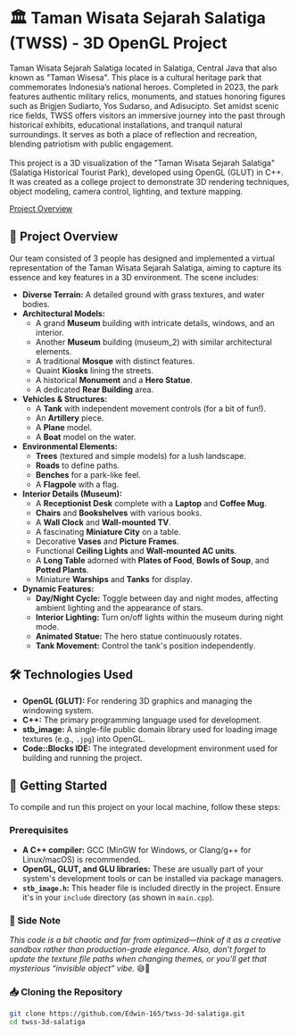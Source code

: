 # 🏛️ Taman Wisata Sejarah Salatiga (TWSS) - 3D OpenGL Project

Taman Wisata Sejarah Salatiga located in Salatiga, Central Java that also known as "Taman Wisesa". This place is a cultural heritage park that commemorates Indonesia’s national heroes. Completed in 2023, the park features authentic military relics, monuments, and statues honoring figures such as Brigjen Sudiarto, Yos Sudarso, and Adisucipto. Set amidst scenic rice fields, TWSS offers visitors an immersive journey into the past through historical exhibits, educational installations, and tranquil natural surroundings. It serves as both a place of reflection and recreation, blending patriotism with public engagement.<br><br>
This project is a 3D visualization of the "Taman Wisata Sejarah Salatiga" (Salatiga Historical Tourist Park), developed using OpenGL (GLUT) in C++. It was created as a college project to demonstrate 3D rendering techniques, object modeling, camera control, lighting, and texture mapping.

[Project Overview](https://github.com/user-attachments/assets/ef82b486-17ed-41f7-afea-d48a44f180ed)

## 🚀 Project Overview

Our team consisted of 3 people has designed and implemented a virtual representation of the Taman Wisata Sejarah Salatiga, aiming to capture its essence and key features in a 3D environment. The scene includes:

* **Diverse Terrain:** A detailed ground with grass textures, and water bodies.
* **Architectural Models:**
    * A grand **Museum** building with intricate details, windows, and an interior.
    * Another **Museum** building (museum_2) with similar architectural elements.
    * A traditional **Mosque** with distinct features.
    * Quaint **Kiosks** lining the streets.
    * A historical **Monument** and a **Hero Statue**.
    * A dedicated **Rear Building** area.
* **Vehicles & Structures:**
    * A **Tank** with independent movement controls (for a bit of fun!).
    * An **Artillery** piece.
    * A **Plane** model.
    * A **Boat** model on the water.
* **Environmental Elements:**
    * **Trees** (textured and simple models) for a lush landscape.
    * **Roads** to define paths.
    * **Benches** for a park-like feel.
    * A **Flagpole** with a flag.
* **Interior Details (Museum):**
    * A **Receptionist Desk** complete with a **Laptop** and **Coffee Mug**.
    * **Chairs** and **Bookshelves** with various books.
    * A **Wall Clock** and **Wall-mounted TV**.
    * A fascinating **Miniature City** on a table.
    * Decorative **Vases** and **Picture Frames**.
    * Functional **Ceiling Lights** and **Wall-mounted AC units**.
    * A **Long Table** adorned with **Plates of Food**, **Bowls of Soup**, and **Potted Plants**.
    * Miniature **Warships** and **Tanks** for display.
* **Dynamic Features:**
    * **Day/Night Cycle:** Toggle between day and night modes, affecting ambient lighting and the appearance of stars.
    * **Interior Lighting:** Turn on/off lights within the museum during night mode.
    * **Animated Statue:** The hero statue continuously rotates.
    * **Tank Movement:** Control the tank's position independently.

## 🛠️ Technologies Used

* **OpenGL (GLUT):** For rendering 3D graphics and managing the windowing system.
* **C++:** The primary programming language used for development.
* **stb_image:** A single-file public domain library used for loading image textures (e.g., `.jpg`) into OpenGL.
* **Code::Blocks IDE:** The integrated development environment used for building and running the project.

## 🚀 Getting Started

To compile and run this project on your local machine, follow these steps:

### Prerequisites

* **A C++ compiler:** GCC (MinGW for Windows, or Clang/g++ for Linux/macOS) is recommended.
* **OpenGL, GLUT, and GLU libraries:** These are usually part of your system's development tools or can be installed via package managers.
* **`stb_image.h`:** This header file is included directly in the project. Ensure it's in your `include` directory (as shown in `main.cpp`).

### 📝 Side Note
_This code is a bit chaotic and far from optimized—think of it as a creative sandbox rather than production-grade elegance. Also, don’t forget to update the texture file paths when changing themes, or you'll get that mysterious “invisible object” vibe._ 😅🙏

### 📥 Cloning the Repository

```bash
git clone https://github.com/Edwin-165/twss-3d-salatiga.git
cd twss-3d-salatiga
